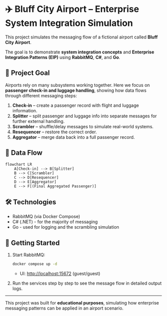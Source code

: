 # ✈️ Bluff City Airport – Enterprise System Integration Simulation

This project simulates the messaging flow of a fictional airport called **Bluff City Airport**.  

The goal is to demonstrate **system integration concepts** and **Enterprise Integration Patterns (EIP)** using **RabbitMQ**, **C#**, and **Go**.

## 🎯 Project Goal
Airports rely on many subsystems working together. Here we focus on **passenger check-in and luggage handling**, showing how data flows through different messaging steps:

1. **Check-in** – create a passenger record with flight and luggage information.  
2. **Splitter** – split passenger and luggage info into separate messages for further external handling.  
3. **Scrambler** – shuffle/delay messages to simulate real-world systems.  
4. **Resequencer** – restore the correct order.  
5. **Aggregator** – merge data back into a full passenger record.

## 🔄 Data Flow
```mermaid
flowchart LR
    A[Check-in] --> B[Splitter]
    B --> C[Scrambler]
    C --> D[Resequencer]
    D --> E[Aggregator]
    E --> F[(Final Aggregated Passenger)]
```
## 🛠 Technologies

* RabbitMQ (via Docker Compose)
* C# (.NET) - for the majority of messaging
* Go - used for logging and the scrambling simulation

## 🚀 Getting Started

1. Start RabbitMQ:

   ```bash
   docker compose up -d
   ```

   * UI: [http://localhost:15672](http://localhost:15672) (guest/guest)

2. Run the services step by step to see the message flow in detailed output logs.

---

This project was built for **educational purposes**, simulating how enterprise messaging patterns can be applied in an airport scenario.

